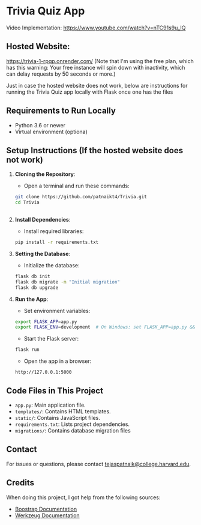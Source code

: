 # Trivia Quiz App
 
Video Implementation: https://www.youtube.com/watch?v=nTC91s9u_IQ

## Hosted Website: 
https://trivia-1-rpqp.onrender.com/ (Note that I'm using the free plan, which has this warning: Your free instance will spin down with inactivity, which can delay requests by 50 seconds or more.)

Just in case the hosted website does not work, below are instructions for running the Trivia Quiz app locally with Flask once one has the files

## Requirements to Run Locally
- Python 3.6 or newer
- Virtual environment (optiona)

## Setup Instructions (If the hosted website does not work) 
1. **Cloning the Repository**:
   - Open a terminal and run these commands:
 	```bash
   git clone https://github.com/patnaikt4/Trivia.git
   cd Trivia
  
2. **Install Dependencies**:
   - Install required libraries:
 	```bash
 	pip install -r requirements.txt
 	```

3. **Setting the Database**:
   - Initialize the database:
 	```bash
 	flask db init
 	flask db migrate -m "Initial migration"
 	flask db upgrade
 	```

4. **Run the App**:
   - Set environment variables:
 	```bash
 	export FLASK_APP=app.py
 	export FLASK_ENV=development  # On Windows: set FLASK_APP=app.py && set FLASK_ENV=development
 	```
   - Start the Flask server:
 	```bash
 	flask run
 	```
   - Open the app in a browser:
 	```
 	http://127.0.0.1:5000
 	```

## Code Files in This Project
- `app.py`: Main application file.
- `templates/`: Contains HTML templates.
- `static/`: Contains JavaScript files.
- `requirements.txt`: Lists project dependencies.
- `migrations/`: Contains database migration files

## Contact
For issues or questions, please contact tejaspatnaik@college.harvard.edu.

## Credits

When doing this project, I got help from the following sources:

- [Boostrap Documentation]([url](https://getbootstrap.com/docs/5.3/getting-started/introduction/))
- [Werkzeug Documentation]([url](https://werkzeug.palletsprojects.com/en/stable/utils/))




